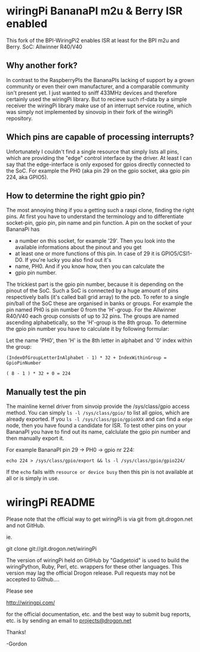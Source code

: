 wiringPi BananaPI m2u & Berry ISR enabled
=========================================

This fork of the BPI-WiringPi2 enables ISR at least for the BPI m2u and Berry.
SoC: Allwinner R40/V40

Why another fork?
-----------------

In contrast to the RaspberryPIs the BananaPIs lacking of support by a grown community or even their own manufacturer, and a 
comparable community isn't present yet. I just wanted to sniff 433MHz devices and therefore certainly used the wiringPi library.
But to recieve such rf-data by a simple receiver the wiringPi library make use of an interrupt service routine, which was simply
not implemented by sinovoip in their fork of the wiringPi repository.

Which pins are capable of processing interrupts?
------------------------------------------------

Unfortunately I couldn't find a single resource that simply lists all pins, which are providing the 
"edge" control interface by the driver. At least I can say that the edge-interface is only 
exposed for gpios directly connected to the SoC. For example the PH0 (aka pin 29 on the gpio socket, aka
gpio pin 224, aka GPIO5).

How to determine the right gpio pin?
------------------------------------

The most annoying thing if you a getting such a raspi clone, finding the right pins.
At first you have to understand the terminology and to differentiate socket-pin, gpio pin, pin name and pin function. 
A pin on the socket of your BananaPi has 
- a number on this socket, for example '29'. Then you look into the available informations about the pinout and you get 
- at least one or more functions of this pin. In case of 29 it is GPIO5/CSI1-D0. If you're lucky you also find out it's 
- name, PH0. And if you know how, then you can calculate the
- gpio pin number.

The trickiest part is the gpio pin number, because it is depending on the pinout of the SoC. Such a SoC is connected by a huge 
amount of pins respectively balls (it's called ball grid array) to the pcb. To refer to a single pin/ball of the SoC these are 
organised in banks or groups. For example the pin named PH0 is pin number 0 from the 'H'-group. For the Allwinner R40/V40 each group
consists of up to 32 pins. The groups are named ascending alphabetically, so the 'H'-group is the 8th group. To determine the gpio
pin number you have to calculate it by following formular:

Let the name 'PH0', then 'H' is the 8th letter in alphabet and '0' index within the group:

`(IndexOfGroupLetterInAlphabet - 1) * 32 + IndexWithinGroup = GpioPinNumber`

`( 8 - 1 ) * 32 + 0 = 224`

Manually test the pin
---------------------

The mainline kernel driver from sinvoip provide the /sys/class/gpio access method. You can simply `ls -l /sys/class/gpio/` to list all gpios,
which are already exported. If you `ls -l /sys/class/gpio/gpioXXX` and can find a `edge` node, then you have found a candidate for ISR. To test
other pins on your BananaPI you have to find out its name, calclulate the gpio pin number and then manually export it.

For example BananaPI pin 29 -> PH0 -> gpio nr 224:

`echo 224 > /sys/class/gpio/export && ls -l /sys/class/gpio/gpio224/`

If the `echo` fails with `resource or device busy` then this pin is not available at all or is simply in use.

wiringPi README
===============

Please note that the official way to get wiringPi is via git from
git.drogon.net and not GitHub.

ie.

  git clone git://git.drogon.net/wiringPi

The version of wiringPi held on GitHub by "Gadgetoid" is used to build the
wiringPython, Ruby, Perl, etc. wrappers for these other languages. This
version may lag the official Drogon release.  Pull requests may not be
accepted to Github....

Please see

  http://wiringpi.com/

for the official documentation, etc. and the best way to submit bug reports, etc.
is by sending an email to projects@drogon.net

Thanks!

  -Gordon
